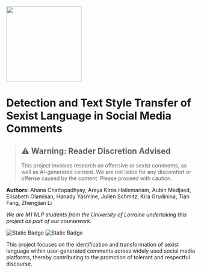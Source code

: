  
 <img src="https://etp-23.github.io/static/images/Icon.png" width = "200"/>

 # Detection and Text Style Transfer of Sexist Language in Social Media Comments
 > ## ⚠️ Warning: Reader Discretion Advised
 > This project involves research on offensive or sexist comments, as well as AI-generated content. We are not liable for any discomfort or offense caused by the content. Please proceed with caution.

**Authors:** Ahana Chattopadhyay, Araya Kiros Hailemariam, Aubin Medjaed,  Elisabeth Olamisan, Hanady Yasmine, Julien Schmitz, Kira Grudinina, Tian Fang, Zhengjian Li

*We are M1 NLP students from the University of Lorraine undertaking this project as part of our coursework.*

<object>![Static Badge](https://img.shields.io/badge/%F0%9F%92%BB-Project_Website-blue?link=https%3A%2F%2Fetp-23.github.io)</object> <object>![Static Badge](https://img.shields.io/badge/%F0%9F%A4%97-Hugging_Face-yellow?link=https%3A%2F%2Fhuggingface.co%2Fspaces%2Fzhengjian-li%2Fetp-23%3Flogs%3Dbuild)
</object>

This project focuses on the identification and transformation of sexist language within user-generated comments across widely used social media platforms, thereby contributing to the promotion of tolerant and respectful discourse.